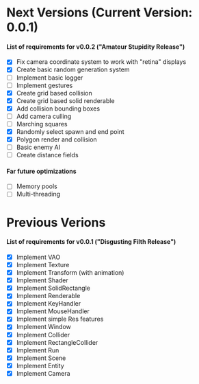 # Next Versions (Current Version: 0.0.1)

#### List of requirements for v0.0.2 ("Amateur Stupidity Release")

- [X] Fix camera coordinate system to work with "retina" displays
- [X] Create basic random generation system
- [ ] Implement basic logger
- [ ] Implement gestures
- [X] Create grid based collision
- [X] Create grid based solid renderable
- [X] Add collision bounding boxes
- [ ] Add camera culling
- [ ] Marching squares
- [X] Randomly select spawn and end point
- [X] Polygon render and collision
- [ ] Basic enemy AI
- [ ] Create distance fields

#### Far future optimizations

- [ ] Memory pools
- [ ] Multi-threading

# Previous Verions

#### List of requirements for v0.0.1 ("Disgusting Filth Release")

- [X] Implement VAO
- [X] Implement Texture
- [X] Implement Transform (with animation)
- [X] Implement Shader
- [X] Implement SolidRectangle
- [X] Implement Renderable
- [X] Implement KeyHandler
- [X] Implement MouseHandler
- [X] Implement simple Res features
- [X] Implement Window
- [X] Implement Collider
- [X] Implement RectangleCollider
- [X] Implement Run
- [X] Implement Scene
- [X] Implement Entity
- [X] Implement Camera